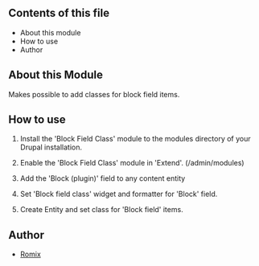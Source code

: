 
Contents of this file
---------------------

 * About this module
 * How to use
 * Author

About this Module
-----------------

Makes possible to add classes for block field items.

How to use
----------

1. Install the 'Block Field Class' module to the modules directory of your 
   Drupal installation.

2. Enable the 'Block Field Class' module in 'Extend'. (/admin/modules)

3. Add the 'Block (plugin)' field to any content entity

4. Set 'Block field class' widget and formatter for 'Block' field.

5. Create Entity and set class for 'Block field' items.

Author
------

- [Romix](https://www.drupal.org/u/romixua)

